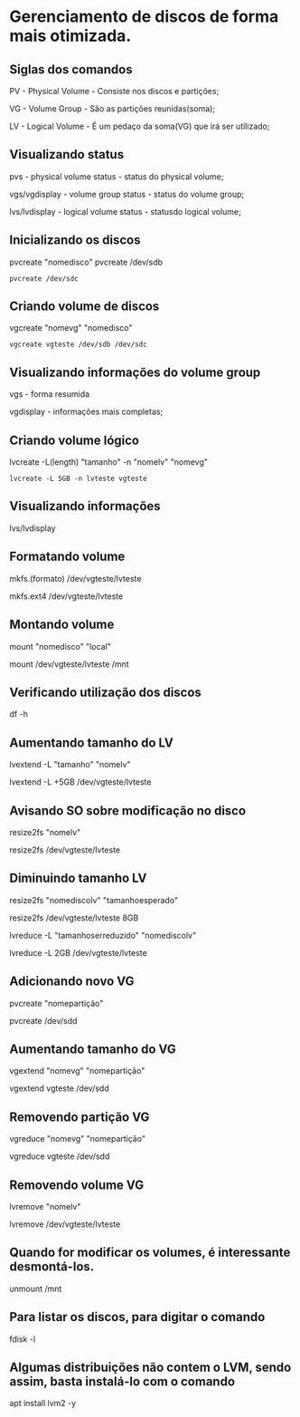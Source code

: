# Gerenciamento de discos de forma mais otimizada.

## Siglas dos comandos
PV - Physical Volume	- Consiste nos discos e partições;

VG - Volume Group	- São as partições reunidas(soma);

LV - Logical Volume	- É um pedaço da soma(VG) que irá ser utilizado;

## Visualizando status
pvs		- physical volume status	- status do physical volume;

vgs/vgdisplay   - volume group status		- status do volume group;

lvs/lvdisplay	- logical volume status		- statusdo logical volume;

## Inicializando os discos
pvcreate "nomedisco"
	pvcreate /dev/sdb

	pvcreate /dev/sdc

## Criando volume de discos
vgcreate "nomevg" "nomedisco"

	vgcreate vgteste /dev/sdb /dev/sdc

## Visualizando informações do volume group
vgs - forma resumida

vgdisplay - informações mais completas;

## Criando volume lógico
lvcreate -L(length) "tamanho" -n "nomelv" "nomevg"	

	lvcreate -L 5GB -n lvteste vgteste

## Visualizando informações
lvs/lvdisplay

## Formatando volume
mkfs.(formato) /dev/vgteste/lvteste

mkfs.ext4 /dev/vgteste/lvteste


## Montando volume
mount "nomedisco" "local"

mount /dev/vgteste/lvteste /mnt


## Verificando utilização dos discos 
df -h

## Aumentando tamanho do LV
lvextend -L "tamanho" "nomelv"

lvextend -L +5GB /dev/vgteste/lvteste


## Avisando SO sobre modificação no disco
resize2fs "nomelv"

resize2fs /dev/vgteste/lvteste

## Diminuindo tamanho LV
resize2fs "nomediscolv" "tamanhoesperado"

resize2fs /dev/vgteste/lvteste 8GB


lvreduce -L "tamanhoserreduzido" "nomediscolv"

lvreduce -L 2GB /dev/vgteste/lvteste

## Adicionando novo VG
pvcreate "nomepartição"

pvcreate /dev/sdd


## Aumentando tamanho do VG
vgextend "nomevg" "nomepartição"

vgextend vgteste /dev/sdd

## Removendo partição VG
vgreduce "nomevg" "nomepartição"

vgreduce vgteste /dev/sdd


## Removendo volume VG
lvremove "nomelv"

lvremove /dev/vgteste/lvteste


## Quando for modificar os volumes, é interessante desmontá-los.
unmount /mnt


## Para listar os discos, para digitar o comando 
fdisk -l


## Algumas distribuições não contem o LVM, sendo assim, basta instalá-lo com o comando
apt install lvm2 -y


